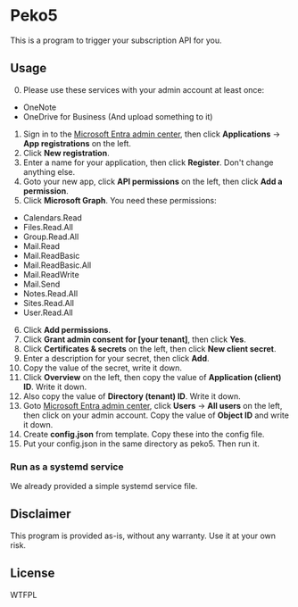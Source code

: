 # Peko5

This is a program to trigger your subscription API for you.

## Usage

0. Please use these services with your admin account at least once:

 - OneNote
 - OneDrive for Business (And upload something to it)

1. Sign in to the [Microsoft Entra admin center](https://entra.microsoft.com/), then click **Applications** -> **App registrations** on the left.
2. Click **New registration**.
3. Enter a name for your application, then click **Register**. Don't change anything else.
4. Goto your new app, click **API permissions** on the left, then click **Add a permission**.
5. Click **Microsoft Graph**. You need these permissions:

 - Calendars.Read
 - Files.Read.All
 - Group.Read.All
 - Mail.Read
 - Mail.ReadBasic
 - Mail.ReadBasic.All
 - Mail.ReadWrite
 - Mail.Send
 - Notes.Read.All
 - Sites.Read.All
 - User.Read.All

6. Click **Add permissions**.
7. Click **Grant admin consent for [your tenant]**, then click **Yes**.
8. Click **Certificates & secrets** on the left, then click **New client secret**.
9. Enter a description for your secret, then click **Add**.
10. Copy the value of the secret, write it down.
11. Click **Overview** on the left, then copy the value of **Application (client) ID**. Write it down.
12. Also copy the value of **Directory (tenant) ID**. Write it down.
13. Goto [Microsoft Entra admin center](https://entra.microsoft.com/), click **Users** -> **All users** on the left, then click on your admin account. Copy the value of **Object ID** and write it down.
14. Create **config.json** from template. Copy these into the config file.
15. Put your config.json in the same directory as peko5. Then run it.

### Run as a systemd service

We already provided a simple systemd service file.

## Disclaimer

This program is provided as-is, without any warranty. Use it at your own risk.

## License

WTFPL
